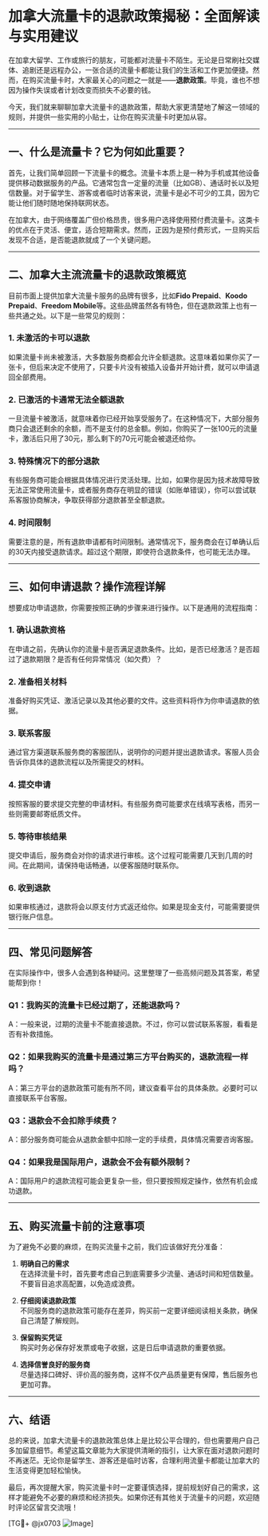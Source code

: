 # 加拿大流量卡的退款政策揭秘：全面解读与实用建议

在加拿大留学、工作或旅行的朋友，可能都对流量卡不陌生。无论是日常刷社交媒体、追剧还是远程办公，一张合适的流量卡都能让我们的生活和工作更加便捷。然而，在购买流量卡时，大家最关心的问题之一就是——**退款政策**。毕竟，谁也不想因为操作失误或者计划改变而损失不必要的钱。

今天，我们就来聊聊加拿大流量卡的退款政策，帮助大家更清楚地了解这一领域的规则，并提供一些实用的小贴士，让你在购买流量卡时更加从容。

---

## 一、什么是流量卡？它为何如此重要？

首先，让我们简单回顾一下流量卡的概念。流量卡本质上是一种为手机或其他设备提供移动数据服务的产品。它通常包含一定量的流量（比如GB）、通话时长以及短信数量。对于留学生、游客或者临时访客来说，流量卡是必不可少的工具，因为它能让他们随时随地保持联网状态。

在加拿大，由于网络覆盖广但价格昂贵，很多用户选择使用预付费流量卡。这类卡的优点在于灵活、便宜，适合短期需求。然而，正因为是预付费形式，一旦购买后发现不合适，是否能退款就成了一个关键问题。

---

## 二、加拿大主流流量卡的退款政策概览

目前市面上提供加拿大流量卡服务的品牌有很多，比如**Fido Prepaid**、**Koodo Prepaid**、**Freedom Mobile**等。这些品牌虽然各有特色，但在退款政策上也有一些共通之处。以下是一些常见的规则：

### 1. **未激活的卡可以退款**
如果流量卡尚未被激活，大多数服务商都会允许全额退款。这意味着如果你买了一张卡，但后来决定不使用了，只要卡片没有被插入设备并开始计费，就可以申请退回全部费用。

### 2. **已激活的卡通常无法全额退款**
一旦流量卡被激活，就意味着你已经开始享受服务了。在这种情况下，大部分服务商只会退还剩余的余额，而不是支付的总金额。例如，你购买了一张100元的流量卡，激活后只用了30元，那么剩下的70元可能会被退还给你。

### 3. **特殊情况下的部分退款**
有些服务商可能会根据具体情况进行灵活处理。比如，如果你是因为技术故障导致无法正常使用流量卡，或者服务商存在明显的错误（如账单错误），你可以尝试联系客服协商解决，争取获得部分退款甚至全额退款。

### 4. **时间限制**
需要注意的是，所有退款申请都有时间限制。通常情况下，服务商会在订单确认后的30天内接受退款请求。超过这个期限，即使符合退款条件，也可能无法办理。

---

## 三、如何申请退款？操作流程详解

想要成功申请退款，你需要按照正确的步骤来进行操作。以下是通用的流程指南：

### 1. **确认退款资格**
在申请之前，先确认你的流量卡是否满足退款条件。比如，是否已经激活？是否超过了退款期限？是否有任何异常情况（如欠费）？

### 2. **准备相关材料**
准备好购买凭证、激活记录以及其他必要的文件。这些资料将作为你申请退款的依据。

### 3. **联系客服**
通过官方渠道联系服务商的客服团队，说明你的问题并提出退款请求。客服人员会告诉你具体的退款流程以及所需提交的材料。

### 4. **提交申请**
按照客服的要求提交完整的申请材料。有些服务商可能要求在线填写表格，而另一些则需要邮寄纸质文件。

### 5. **等待审核结果**
提交申请后，服务商会对你的请求进行审核。这个过程可能需要几天到几周的时间。在此期间，请保持电话畅通，以便客服随时联系你。

### 6. **收到退款**
如果审核通过，退款将会以原支付方式返还给你。如果是现金支付，可能需要提供银行账户信息。

---

## 四、常见问题解答

在实际操作中，很多人会遇到各种疑问。这里整理了一些高频问题及其答案，希望能帮到你！

### Q1：我购买的流量卡已经过期了，还能退款吗？
A：一般来说，过期的流量卡不能直接退款。不过，你可以尝试联系客服，看看是否有补救措施。

### Q2：如果我购买的流量卡是通过第三方平台购买的，退款流程一样吗？
A：第三方平台的退款政策可能有所不同，建议查看平台的具体条款。必要时可以直接联系平台客服。

### Q3：退款会不会扣除手续费？
A：部分服务商可能会从退款金额中扣除一定的手续费，具体情况需要咨询客服。

### Q4：如果我是国际用户，退款会不会有额外限制？
A：国际用户的退款流程可能会更复杂一些，但只要按照规定操作，依然有机会成功退款。

---

## 五、购买流量卡前的注意事项

为了避免不必要的麻烦，在购买流量卡之前，我们应该做好充分准备：

1. **明确自己的需求**  
   在选择流量卡时，首先要考虑自己到底需要多少流量、通话时间和短信数量。不要盲目追求高配置，以免造成浪费。

2. **仔细阅读退款政策**  
   不同服务商的退款政策可能存在差异，购买前一定要详细阅读相关条款，确保自己清楚了解规则。

3. **保留购买凭证**  
   购买时务必保存好发票或电子收据，这是日后申请退款的重要依据。

4. **选择信誉良好的服务商**  
   尽量选择口碑好、评价高的服务商，这样不仅产品质量更有保障，售后服务也更加可靠。

---

## 六、结语

总的来说，加拿大流量卡的退款政策总体上是比较公平合理的，但也需要用户自己多加留意细节。希望这篇文章能为大家提供清晰的指引，让大家在面对退款问题时不再迷茫。无论你是留学生、游客还是临时访客，合理利用流量卡都能让加拿大的生活变得更加轻松愉快。

最后，再次提醒大家，购买流量卡时一定要谨慎选择，提前规划好自己的需求，这样才能避免不必要的麻烦和经济损失。如果你还有其他关于流量卡的问题，欢迎随时评论区留言交流哦！

[TG💪+ @jx0703 ![Image](https://github.com/user-attachments/assets/dbca1d08-cadb-493c-b0ec-ad6f7a83f270)]